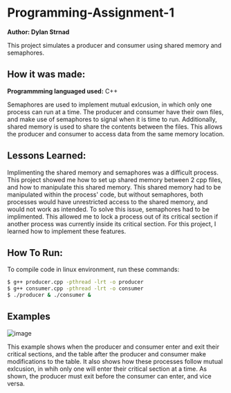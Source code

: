 # Programming-Assignment-1
**Author: Dylan Strnad**

This project simulates a producer and consumer using shared memory and semaphores.

## How it was made: 

**Programmming languaged used:** C++

Semaphores are used to implement mutual exlcusion, in which only one process can run at a time. The producer and consumer have their own files, and make use of semaphores to signal when it is time to run. Additionally, shared memory is used to share the contents between the files. This allows the producer and consumer to access data from the same memory location. 

## Lessons Learned:

Implimenting the shared memory and semaphores was a difficult process. This project showed me how to set up shared memory between 2 cpp files, and how to manipulate this shared memory. This shared memory had to be manipulated within the process' code, but without semaphores, both processes would have unrestricted access to the shared memory, and would not work as intended. To solve this issue, semaphores had to be implimented. This allowed me to lock a process out of its critical section if another process was currently inside its critical section. For this project, I learned how to implement these features.

## How To Run:
To compile code in linux environment, run these commands:

  ```sh
  $ g++ producer.cpp -pthread -lrt -o producer
  $ g++ consumer.cpp -pthread -lrt -o consumer
  $ ./producer & ./consumer &
  ```

## Examples

![image](https://github.com/user-attachments/assets/87bbbc6c-1233-4d6c-8468-fe0a88f43910)

This example shows when the producer and consumer enter and exit their critical sections, and the table after the producer and consumer make modifications to the table. It also shows how these processes follow mutual exlcusion, in whih only one will enter their critical section at a time. As shown, the producer must exit before the consumer can enter, and vice versa.

